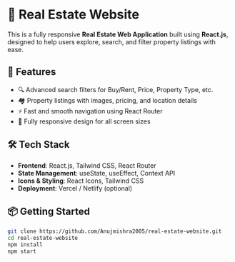 # 🏡 Real Estate Website

This is a fully responsive **Real Estate Web Application** built using **React.js**, designed to help users explore, search, and filter property listings with ease.

## 🚀 Features

- 🔍 Advanced search filters for Buy/Rent, Price, Property Type, etc.  
- 🏘️ Property listings with images, pricing, and location details  
- ⚡ Fast and smooth navigation using React Router  
- 📱 Fully responsive design for all screen sizes  

## 🛠️ Tech Stack

- **Frontend**: React.js, Tailwind CSS, React Router  
- **State Management**: useState, useEffect, Context API  
- **Icons & Styling**: React Icons, Tailwind CSS  
- **Deployment**: Vercel / Netlify (optional)  

## 📦 Getting Started

```bash
git clone https://github.com/Anujmishra2005/real-estate-website.git
cd real-estate-website
npm install
npm start
